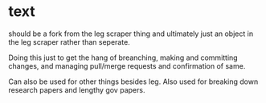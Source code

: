 # text
should be a fork from the leg scraper thing and ultimately just an object in the leg scraper rather than seperate. 

Doing this just to get the hang of breanching, making and committing changes, and managing pull/merge requests and confirmation of same.

Can also be used for other things besides leg. Also used for breaking down research papers and lengthy gov papers. 
